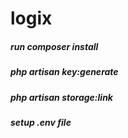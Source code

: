 # logix

##### run composer install
##### php artisan key:generate
##### php artisan storage:link
##### setup .env file



